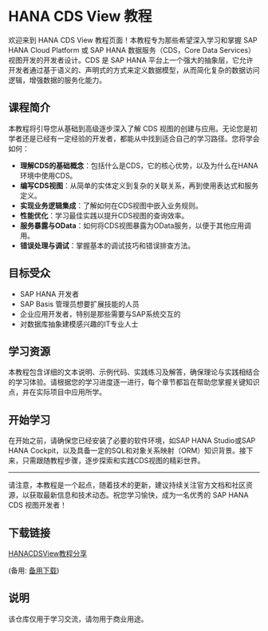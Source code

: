 # HANA CDS View 教程

欢迎来到 HANA CDS View 教程页面！本教程专为那些希望深入学习和掌握 SAP HANA Cloud Platform 或 SAP HANA 数据服务（CDS，Core Data Services）视图开发的开发者设计。CDS 是 SAP HANA 平台上一个强大的抽象层，它允许开发者通过基于语义的、声明式的方式来定义数据模型，从而简化复杂的数据访问逻辑，增强数据的服务化能力。

## 课程简介

本教程将引导您从基础到高级逐步深入了解 CDS 视图的创建与应用。无论您是初学者还是已经有一定经验的开发者，都能从中找到适合自己的学习路径。您将学会如何：

- **理解CDS的基础概念**：包括什么是CDS，它的核心优势，以及为什么在HANA环境中使用CDS。
- **编写CDS视图**：从简单的实体定义到复杂的关联关系，再到使用表达式和服务定义。
- **实现业务逻辑集成**：了解如何在CDS视图中嵌入业务规则。
- **性能优化**：学习最佳实践以提升CDS视图的查询效率。
- **服务暴露与OData**：如何将CDS视图暴露为OData服务，以便于其他应用调用。
- **错误处理与调试**：掌握基本的调试技巧和错误排查方法。

## 目标受众

- SAP HANA 开发者
- SAP Basis 管理员想要扩展技能的人员
- 企业应用开发者，特别是那些需要与SAP系统交互的
- 对数据库抽象建模感兴趣的IT专业人士

## 学习资源

本教程包含详细的文本说明、示例代码、实践练习及解答，确保理论与实践相结合的学习体验。请根据您的学习进度逐一进行，每个章节都旨在帮助您掌握关键知识点，并在实际项目中应用所学。

## 开始学习

在开始之前，请确保您已经安装了必要的软件环境，如SAP HANA Studio或SAP HANA Cockpit，以及具备一定的SQL和对象关系映射（ORM）知识背景。接下来，只需跟随教程步骤，逐步探索和实践CDS视图的精彩世界。

---

请注意，本教程是一个起点，随着技术的更新，建议持续关注官方文档和社区资源，以获取最新信息和技术动态。祝您学习愉快，成为一名优秀的 SAP HANA CDS 视图开发者！

## 下载链接
[HANACDSView教程分享](https://pan.quark.cn/s/170503f4c22c) 

(备用: [备用下载](https://pan.baidu.com/s/1lQsPnZKqJPJo-vL2FHoGrg?pwd=1234))

## 说明

该仓库仅用于学习交流，请勿用于商业用途。
